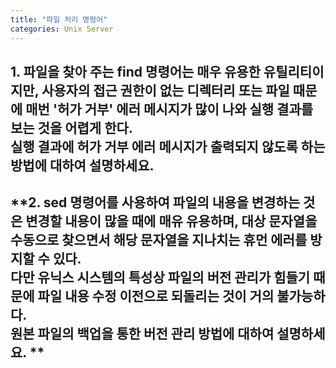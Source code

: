 ```yaml
---
title: "파일 처리 명령어"
categories: Unix Server
---
```

## **1. 파일을 찾아 주는 find 명령어는 매우 유용한 유틸리티이지만, 사용자의 접근 권한이 없는 디렉터리 또는 파일 때문에 매번 '허가 거부' 에러 메시지가 많이 나와 실행 결과를 보는 것을 어렵게 한다.<br>실행 결과에 허가 거부 에러 메시지가 출력되지 않도록 하는 방법에 대하여 설명하세요.**
  
  

## **2. sed 명령어를 사용하여 파일의 내용을 변경하는 것은 변경할 내용이 많을 때에 매유 유용하며, 대상 문자열을 수동으로 찾으면서 해당 문자열을 지나치는 휴먼 에러를 방지할 수 있다.<br>다만 유닉스 시스템의 특성상 파일의 버전 관리가 힘들기 때문에 파일 내용 수정 이전으로 되돌리는 것이 거의 불가능하다.<br>원본 파일의 백업을 통한 버전 관리 방법에 대하여 설명하세요. **

  
